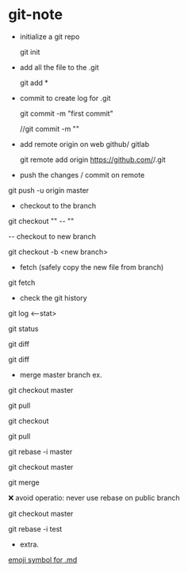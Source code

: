 # git-note

- initialize a git repo

  git init

- add all the file to the .git

  git add *

- commit to create log for .git

  git commit -m "first commit"

  //git commit -m "<msg>"

- add remote origin on web github/ gitlab

  git remote add origin https://github.com/<username>/<project-name>.git

- push the changes / commit on remote 

git push -u origin master

- checkout to the branch

git checkout "<branchname>" -- "<filename>"
  
-- checkout to new branch

git checkout -b \<new branch> <src branch>

- fetch (safely copy the new file from branch)

git fetch <branch>

- check the git history

git log <--stat> <commit-id>

git status <commit-id>

git diff <commit-id> <commit-id>

git diff <branch name>

- merge master branch ex.

git checkout master

git pull

git checkout <test>
  
git pull

git rebase -i master

git checkout master

git merge <test>
  
 :x: avoid operatio: never use rebase on public branch 

git checkout master

git rebase -i test

- extra.

[emoji symbol for .md](https://gist.githubusercontent.com/AliMD/3344523/raw/6cb0a435ad52bcd7465ab786f18e511ce5089924/gistfile1.md)

